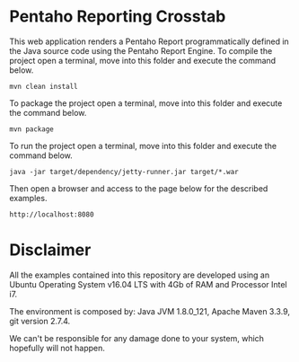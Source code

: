 Pentaho Reporting Crosstab
===

This web application renders a Pentaho Report programmatically defined in the Java source code using the Pentaho Report Engine.
To compile the project open a terminal, move into this folder and execute the command below.

    mvn clean install

To package the project open a terminal, move into this folder and execute the command below.

    mvn package

To run the project open a terminal, move into this folder and execute the command below.

    java -jar target/dependency/jetty-runner.jar target/*.war

Then open a browser and access to the page below for the described examples.

    http://localhost:8080

# Disclaimer

All the examples contained into this repository are developed using an Ubuntu Operating System v16.04 LTS with 4Gb of RAM and Processor Intel i7. 

The environment is composed by: Java JVM 1.8.0_121, Apache Maven 3.3.9, git version 2.7.4.

We can't be responsible for any damage done to your system, which hopefully will not happen.
